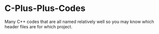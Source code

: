 # C-Plus-Plus-Codes
Many C++ codes that are all named relatively well so you may know which header files are for which project. 
